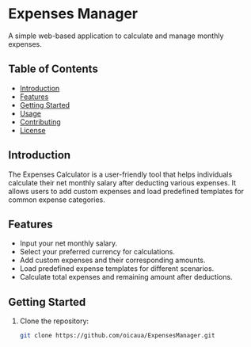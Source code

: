 # Expenses Manager

A simple web-based application to calculate and manage monthly expenses.

## Table of Contents

- [Introduction](#introduction)
- [Features](#features)
- [Getting Started](#getting-started)
- [Usage](#usage)
- [Contributing](#contributing)
- [License](#license)

## Introduction

The Expenses Calculator is a user-friendly tool that helps individuals calculate their net monthly salary after deducting various expenses. It allows users to add custom expenses and load predefined templates for common expense categories.

## Features

- Input your net monthly salary.
- Select your preferred currency for calculations.
- Add custom expenses and their corresponding amounts.
- Load predefined expense templates for different scenarios.
- Calculate total expenses and remaining amount after deductions.

## Getting Started

1. Clone the repository:
   ```bash
   git clone https://github.com/oicaua/ExpensesManager.git
